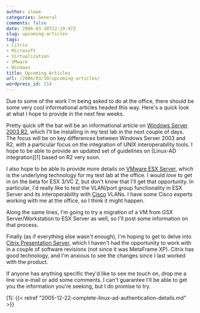 ```yaml
---
author: slowe
categories: General
comments: false
date: 2006-03-30T22:19:47Z
slug: upcoming-articles
tags:
- Citrix
- Microsoft
- Virtualization
- VMware
- Windows
title: Upcoming Articles
url: /2006/03/30/upcoming-articles/
wordpress_id: 214
---
```


Due to some of the work I'm being asked to do at the office, there should be some very cool informational articles headed this way. Here's a quick look at what I hope to provide in the next few weeks.

Pretty quick off the bat will be an informational article on [Windows Server 2003 R2](http://www.microsoft.com/windowsserver2003/default.mspx), which I'll be installing in my test lab in the next couple of days. The focus will be on key differences between Windows Server 2003 and R2, with a particular focus on the integration of UNIX interoperability tools. I hope to be able to provide an updated set of guidelines on [Linux-AD integration][1] based on R2 very soon.

I also hope to be able to provide more details on [VMware ESX Server](http://www.vmware.com/products/esx/), which is the underlying technology for my test lab at the office. I would _love_ to get in on the beta for ESX 3/VC 2, but don't know that I'll get that opportunity. In particular, I'd really like to test the VLAN/port group functionality in ESX Server and its interoperability with [Cisco](http://www.cisco.com/) VLANs. I have some Cisco experts working with me at the office, so I think it might happen.

Along the same lines, I'm going to try a migration of a VM from GSX Server/Workstation to ESX Server as well, so I'll post some information on that process.

Finally (as if everything else wasn't enough), I'm hoping to get to delve into [Citrix Presentation Server](http://www.citrix.com/English/ps2/products/product.asp?contentID=186&ntref=PROHOME_ProductsBar), which I haven't had the opportunity to work with in a couple of software revisions (not since it was MetaFrame XP). Citrix has good technology, and I'm anxious to see the changes since I last worked with the product.

If anyone has anything specific they'd like to see me touch on, drop me a line via e-mail or add some comments. I can't guarantee I'll be able to get you the information you're seeking, but I do promise to try.

[1]: {{< relref "2005-12-22-complete-linux-ad-authentication-details.md" >}}
